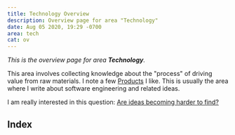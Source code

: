 ```yaml
---
title: Technology Overview
description: Overview page for area "Technology"
date: Aug 05 2020, 19:29 -0700
area: tech
cat: ov
---
```


_This is the overview page for area **Technology**._

This area involves collecting knowledge about the "process" of driving value
from raw materials. I note a few [Products](/kb/products) I like. This is usually
the area where I write about software engineering and related ideas.

I am really interested in this question: [Are ideas becoming harder to find?](/kb/are-ideas-becoming-harder-to-find)

## Index
